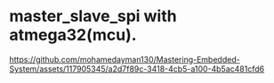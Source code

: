 # master_slave_spi with atmega32(mcu).



https://github.com/mohamedayman130/Mastering-Embedded-System/assets/117905345/a2d7f89c-3418-4cb5-a100-4b5ac481cfd6

